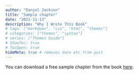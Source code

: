 ```yaml
---
author: "Daniel Jackson"
title: "Sample chapter"
date: "2021-11-13"
description: "Why I Wrote This Book"
# tags: ["markdown", "css", "html", "themes"]
# categories: ["themes", "syntax"]
# series: ["Themes Guide"]
# ShowToc: true
# TocOpen: true
hideMeta: true # removes date etc from post
---
```


You can download a free sample chapter from the book <a href="eos-intro-sample-chapter.pdf" target="_blank">here</a>.
